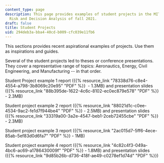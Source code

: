 ```yaml
---
content_type: page
description: This page provides examples of student projects in the MIT course IDS.333
  Risk and Decision Analysis of fall 2021.
draft: false
title: Student Projects
uid: 294deb3a-bba4-40cd-b009-cfc039e11fb6
---
```

This sections provides recent aspirational examples of projects. Use them as inspirations and guides.

Several of the student projects led to theses or conference presentations. They cover a representative range of topics: Aeronautics, Energy, Civil Engineering, and Manufacturing -- in that order.

Student Project example 1 report ({{% resource_link "78338d76-c8e4-4554-a798-3b8069c20e95" "PDF" %}}  - 1.3MB) and presentation slides ({{% resource_link "88b395de-1622-4c6c-8102-ec0ec879e578" "PDF" %}} - 2.3MB)

Student project example 2 report ({{% resource_link "88021d1c-c0ee-4534-9ac2-fe1d7f944be4" "PDF" %}} - 2.5MB) and presentation slides ({{% resource_link "33319a00-3a2e-4547-beb1-2ceb72455cbe" "PDF" %}} - 2.3MB)

Student project example 3 report ({{% resource_link "2ac015d7-5ff6-4ece-85ab-5ef83d0d6fa7" "PDF" %}} - 1MB)

Student project example 4 report ({{% resource_link "4c82c4f3-049a-4bc6-ac69-a1786430009f" "PDF" %}} - 1.8MB) and presentation slides ({{% resource_link "9d85b26b-d736-418f-ae49-c0278ef1d74d" "PDF" %}})